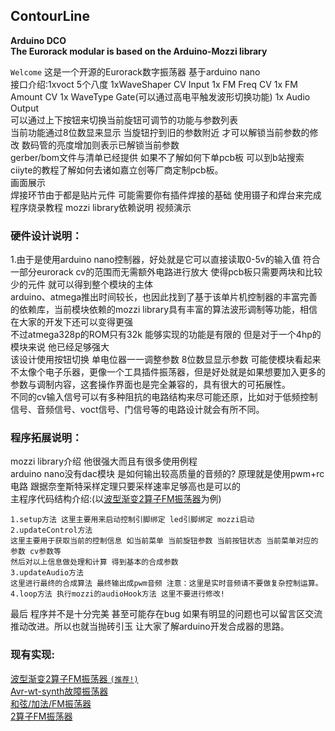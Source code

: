 ## ContourLine 
__Arduino DCO__  
__The Eurorack modular is based on the Arduino-Mozzi library__

`Welcome` 这是一个开源的Eurorack数字振荡器 基于arduino nano  
接口介绍:1xvoct 5个八度 1xWaveShaper CV Input 1x FM Freq CV 1x FM Amount CV 1x WaveType Gate(可以通过高电平触发波形切换功能) 1x Audio Output  
可以通过上下按钮来切换当前旋钮可调节的功能与参数列表  
当前功能通过8位数显来显示 当旋钮拧到旧的参数附近 才可以解锁当前参数的修改 数码管的亮度增加则表示已解锁当前参数  
gerber/bom文件与清单已经提供 如果不了解如何下单pcb板 可以到b站搜索ciiyte的教程了解如何去诸如嘉立创等厂商定制pcb板。  
画面展示  
焊接环节由于都是贴片元件 可能需要你有插件焊接的基础 使用镊子和焊台来完成  
程序烧录教程 mozzi library依赖说明 视频演示  

### 硬件设计说明：
1.由于是使用arduino nano控制器，好处就是它可以直接读取0-5v的输入值 符合一部分eurorack cv的范围而无需额外电路进行放大 使得pcb板只需要两块和比较少的元件 就可以得到整个模块的主体  
arduino、atmega推出时间较长，也因此找到了基于该单片机控制器的丰富完善的依赖库，当前模块依赖的mozzi library具有丰富的算法波形调制等功能，相信在大家的开发下还可以变得更强  
不过atmega328p的ROM只有32k 能够实现的功能是有限的 但是对于一个4hp的模块来说 他已经足够强大  
该设计使用按钮切换 单电位器一一调整参数 8位数显显示参数 可能使模块看起来不太像个电子乐器，更像一个工具插件振荡器，但是好处就是如果想要加入更多的参数与调制内容，这套操作界面也是完全兼容的，具有很大的可拓展性。  
不同的cv输入信号可以有多种阻抗的电路结构来尽可能还原，比如对于低频控制信号、音频信号、voct信号、门信号等的电路设计就会有所不同。  

### 程序拓展说明：
mozzi library介绍 他很强大而且有很多使用例程  
arduino nano没有dac模块 是如何输出较高质量的音频的? 原理就是使用pwm+rc电路 跟据奈奎斯特采样定理只要采样速率足够高也是可以的  
主程序代码结构介绍:(以[波型渐变2算子FM振荡器](Software/FmWsWtDCO/readme.md "Software/FmWsWtDCO/readme.md")为例)  

    1.setup方法 这里主要用来启动控制引脚绑定 led引脚绑定 mozzi启动
    2.updateControl方法
    这里主要用于获取当前的控制信息 如当前菜单 当前旋钮参数 当前按钮状态 当前菜单对应的参数 cv参数等
    然后对以上信息做处理和计算 得到基本的合成参数
    3.updateAudio方法
    这里进行最终的合成算法 最终输出成pwm音频 注意：这里是实时音频请不要做复杂控制运算。
    4.loop方法 执行mozzi的audioHook方法 这里不要进行修改!


最后 程序并不是十分完美 甚至可能存在bug 如果有明显的问题也可以留言区交流推动改进。所以也就当抛砖引玉 让大家了解arduino开发合成器的思路。

### 现有实现:
[波型渐变2算子FM振荡器 `(推荐!)`](Software/FmWsWtDCO/readme.md "Software/FmWsWtDCO/readme.md")  
[Avr-wt-synth故障振荡器](Software/Avr-wt-synth/readme.md "Software/Avr-wt-synth/readme.md")  
[和弦/加法/FM振荡器](Software/TripleDCOForCL/readme.md "Software/TripleDCOForCL/readme.md")  
[2算子FM振荡器](Software/FmDCO/readme.md "Software/FmDCO/readme.md")  

